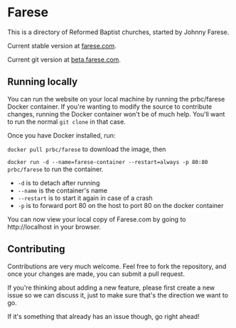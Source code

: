 # Farese

This is a directory of Reformed Baptist churches, started by Johnny Farese.

Current stable version at [farese.com](http://farese.com).

Current git version at [beta.farese.com](http://beta.farese.com).

## Running locally

You can run the website on your local machine by running the prbc/farese Docker container. If you're wanting to modify the source to contribute changes, running the Docker container won't be of much help. You'll want to run the normal `git clone` in that case. 

Once you have Docker installed, run:

`docker pull prbc/farese` to download the image, then

`docker run -d --name=farese-container --restart=always -p 80:80 prbc/farese` to run the container. 
 - `-d` is to detach after running
 - `--name` is the container's name
 - `--restart` is to start it again in case of a crash
 - `-p` is to forward port 80 on the host to port 80 on the docker container

You can now view your local copy of Farese.com by going to http://localhost in your browser.

## Contributing
Contributions are very much welcome. Feel free to fork the repository, and once your changes are made, you can submit a pull request. 

If you're thinking about adding a new feature, please first create a new issue so we can discuss it, just to make sure that's the direction we want to go.

If it's something that already has an issue though, go right ahead!
